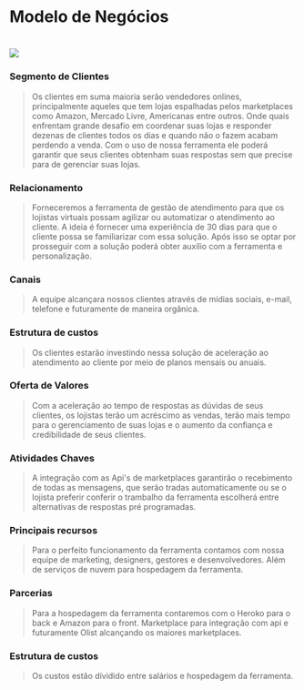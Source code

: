 <h1>Modelo de Negócios<h1>
<img src="../assets/PropostaDeValor.png">

<h3>Segmento de Clientes</h3>

> Os clientes em suma maioria serão vendedores onlines, principalmente aqueles que tem lojas espalhadas pelos marketplaces como Amazon, Mercado Livre, Americanas entre outros. Onde quais enfrentam grande desafio em coordenar suas lojas e responder dezenas de clientes todos os dias e quando não o fazem acabam perdendo a venda.
> Com o uso de nossa ferramenta ele poderá garantir que seus clientes obtenham suas respostas sem que precise para de gerenciar suas lojas.

<h3>Relacionamento</h3>

> Forneceremos a ferramenta de gestão de atendimento para que os lojistas virtuais possam agilizar ou automatizar o atendimento ao cliente. A ideia é fornecer uma experiência de 30 dias para que o cliente possa se familiarizar com essa solução. Após isso se optar por prosseguir com a solução poderá obter auxílio com a ferramenta e personalização.

<h3>Canais</h3>

> A equipe alcançara nossos clientes através de mídias sociais, e-mail, telefone e futuramente de maneira orgânica.

<h3>Estrutura de custos</h3>

> Os clientes estarão investindo nessa solução de aceleração ao atendimento ao cliente por meio de planos mensais ou anuais.

<h3>Oferta de Valores</h3>

> Com a aceleração ao tempo de respostas as dúvidas de seus clientes, os lojistas terão um acréscimo as vendas, terão mais tempo para o gerenciamento de suas lojas e o aumento da confiança e credibilidade de seus clientes.

<h3>Atividades Chaves</h3>

> A integração com as Api's de marketplaces garantirão o recebimento de todas as mensagens, que serão tradas automaticamente ou se o lojista preferir conferir o trambalho da ferramenta escolherá entre alternativas de respostas pré programadas.

<h3>Principais recursos</h3>

> Para o perfeito funcionamento da ferramenta contamos com nossa equipe de marketing, designers, gestores e desenvolvedores. Além de serviços de nuvem para hospedagem da ferramenta.

<h3>Parcerias</h3>

> Para a hospedagem da ferramenta contaremos com o Heroko para o back e Amazon para o front. Marketplace para integração com api e futuramente Olist alcançando os maiores marketplaces.

<h3>Estrutura de custos</h3>

> Os custos estão dividido entre salários e hospedagem da ferramenta.
